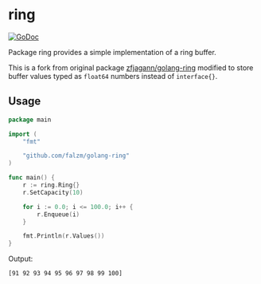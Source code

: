 # ring

[![GoDoc](https://godoc.org/github.com/falzm/golang-ring?status.svg)](https://godoc.org/github.com/falzm/golang-ring)

Package ring provides a simple implementation of a ring buffer.

This is a fork from original package [zfjagann/golang-ring](https://github.com/zfjagann/golang-ring) modified to store buffer values typed as `float64` numbers instead of `interface{}`.

## Usage

```go
package main

import (
	"fmt"

	"github.com/falzm/golang-ring"
)

func main() {
	r := ring.Ring{}
	r.SetCapacity(10)

	for i := 0.0; i <= 100.0; i++ {
		r.Enqueue(i)
	}

	fmt.Println(r.Values())
}
```

Output:

```
[91 92 93 94 95 96 97 98 99 100]
```